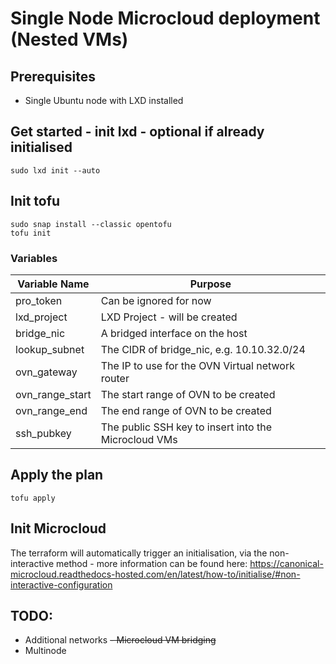 # Single Node Microcloud deployment (Nested VMs)

## Prerequisites

- Single Ubuntu node with LXD installed

## Get started - init lxd - optional if already initialised

```
sudo lxd init --auto
```

## Init tofu

```
sudo snap install --classic opentofu
tofu init
```

### Variables

| Variable Name   | Purpose |
| --------        | ------- |
| pro_token       | Can be ignored for now                                |
| lxd_project     | LXD Project - will be created                         |
| bridge_nic      | A bridged interface on the host                       |
| lookup_subnet   | The CIDR of bridge_nic, e.g. 10.10.32.0/24            |
| ovn_gateway     | The IP to use for the OVN Virtual network router      |
| ovn_range_start | The start range of OVN to be created                  |
| ovn_range_end   | The end range of OVN to be created                    |
| ssh_pubkey      | The public SSH key to insert into the Microcloud VMs  |


## Apply the plan

```
tofu apply
```

## Init Microcloud

The terraform will automatically trigger an initialisation, via the non-interactive method - more information can be found here: https://canonical-microcloud.readthedocs-hosted.com/en/latest/how-to/initialise/#non-interactive-configuration


## TODO:

- Additional networks
~~- Microcloud VM bridging~~
- Multinode
